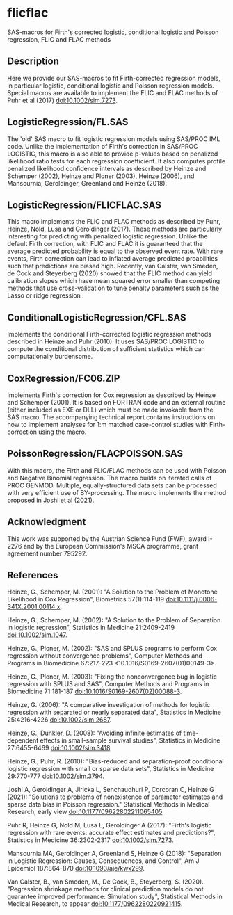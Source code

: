 # flicflac
SAS-macros for Firth's corrected logistic, conditional logistic and Poisson regression, FLIC and FLAC methods

## Description

Here we provide our SAS-macros to fit Firth-corrected regression models, in particular logistic, conditional logistic and Poisson regression models. Special macros are available to implement the FLIC and FLAC methods of Puhr et al (2017) <doi:10.1002/sim.7273>.

## LogisticRegression/FL.SAS

The 'old' SAS macro to fit logistic regression models using SAS/PROC IML code. Unlike the implementation of Firth's correction in SAS/PROC LOGISTIC, this macro is also able to provide p-values based on penalized likelihood ratio tests for each regression coefficient. It also computes profile penalized likelihood confidence intervals as described by Heinze and Schemper (2002), Heinze and Ploner (2003),  Heinze (2006), and Mansournia, Geroldinger, Greenland and Heinze (2018).

## LogisticRegression/FLICFLAC.SAS

This macro implements the FLIC and FLAC methods as described by Puhr, Heinze, Nold, Lusa and Geroldinger (2017). These methods are particularly interesting for predicting with penalized logistic regression. Unlike the default Firth correction, with FLIC and FLAC it is guaranteed that the average predicted probability is equal to the observed event rate. With rare events, Firth correction can lead to inflated average predicted proabilities such that predictions are biased high. Recently, van Calster, van Smeden, de Cock and Steyerberg (2020) showed that the FLIC method can yield calibration slopes which have mean squared error smaller than competing methods that use cross-validation to tune penalty parameters such as the Lasso or ridge regression .

## ConditionalLogisticRegression/CFL.SAS

Implements the conditional Firth-corrected logistic regression methods described in Heinze and Puhr (2010). It uses SAS/PROC LOGISTIC to compute the conditional distribution of sufficient statistics which can computationally burdensome.

## CoxRegression/FC06.ZIP

Implements Firth's correction for Cox regression as described by Heinze and Schemper (2001). It is based on FORTRAN code and an external routine (either included as EXE or DLL) which must be made invokable from the SAS macro. The accompanying technical report contains instructions on how to implement analyses for 1:m matched case-control studies with Firth-correction using the macro.

## PoissonRegression/FLACPOISSON.SAS

With this macro, the Firth and FLIC/FLAC methods can be used with Poisson and Negative Binomial regression. The macro builds on iterated calls of PROC GENMOD. Multiple, equally-structured data sets can be processed with very efficient use of BY-processing. The macro implements the method proposed in Joshi et al (2021).

## Acknowledgment

This work was supported by the Austrian Science Fund (FWF), award I-2276 and by the European Commission's MSCA programme, grant agreement number 795292.

## References

Heinze, G., Schemper, M. (2001): "A Solution to the Problem of Monotone Likelihood in Cox Regression", Biometrics 57(1):114-119 <doi:10.1111/j.0006-341X.2001.00114.x>.

Heinze, G., Schemper, M. (2002): "A Solution to the Problem of Separation in logistic regression", Statistics in Medicine 21:2409-2419 <doi:10.1002/sim.1047>.

Heinze, G., Ploner, M. (2002): "SAS and SPLUS programs to perform Cox regression without convergence problems", Computer Methods and Programs in Biomedicine 67:217-223 <10.1016/S0169-2607(01)00149-3>.

Heinze, G., Ploner, M. (2003): "Fixing the nonconvergence bug in logistic regression with SPLUS and SAS", Computer Methods and Programs in Biomedicine 71:181-187  <doi:10.1016/S0169-2607(02)00088-3>.

Heinze, G. (2006): "A comparative investigation of methods for logistic regression with separated or nearly separated data", Statistics in Medicine 25:4216-4226 <doi:10.1002/sim.2687>.

Heinze, G., Dunkler, D. (2008): "Avoiding infinite estimates of time-dependent effects in small-sample survival studies", Statistics in Medicine 27:6455-6469 <doi:10.1002/sim.3418>.

Heinze, G., Puhr, R. (2010): "Bias-reduced and separation-proof conditional logistic regression with small or sparse data sets", Statistics in Medicine 29:770-777 <doi:10.1002/sim.3794>.

Joshi A, Geroldinger A, Jiricka L, Senchaudhuri P, Corcoran C, Heinze G (2021): "Solutions to problems of nonexistence of parameter estimates and sparse data bias in Poisson regression." Statistical Methods in Medical Research, early view <doi:10.1177/09622802211065405>

Puhr R, Heinze G, Nold M, Lusa L, Geroldinger A (2017): "Firth's logistic regression with rare events: accurate effect estimates and predictions?", Statistics in Medicine 36:2302-2317 <doi:10.1002/sim.7273>.

Mansournia MA, Geroldinger A, Greenland S, Heinze G (2018): "Separation in Logistic Regression: Causes, Consequences, and Control", Am J Epidemiol 187:864-870 <doi:10.1093/aje/kwx299>.

Van Calster, B., van Smeden, M., De Cock, B., Steyerberg, S. (2020). "Regression shrinkage methods for clinical prediction models do not guarantee improved performance: Simulation study", Statistical Methods in Medical Research, to appear <doi:10.1177/0962280220921415>.




